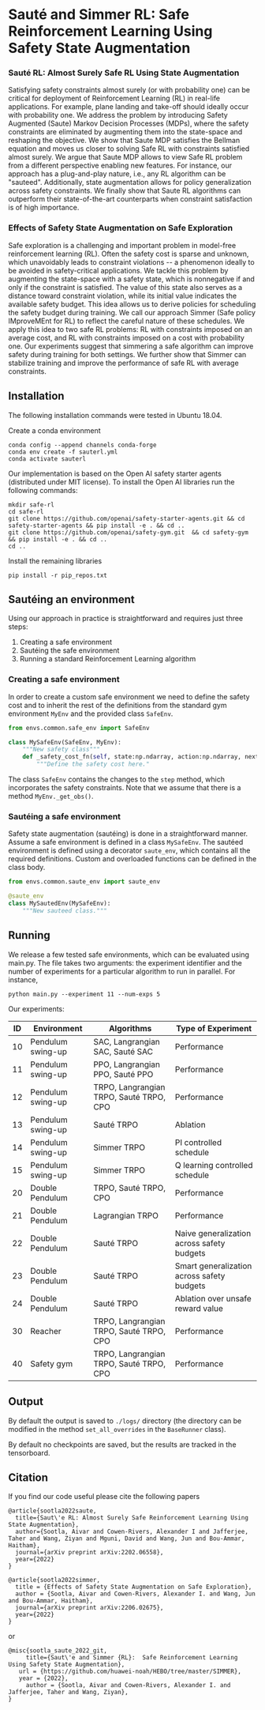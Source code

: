 # Sauté and Simmer RL: Safe Reinforcement Learning Using Safety State Augmentation

###  Sauté RL: Almost Surely Safe RL Using State Augmentation

Satisfying safety constraints almost surely (or with probability one) can be critical for deployment of Reinforcement
Learning (RL) in real-life applications. For example, plane landing and take-off should ideally occur with probability
one. We address the problem by introducing Safety Augmented (Saute) Markov Decision Processes (MDPs), where the safety
constraints are eliminated by augmenting them into the state-space and reshaping the objective. We show that Saute MDP
satisfies the Bellman equation and moves us closer to solving Safe RL with constraints satisfied almost surely. We argue
that Saute MDP allows to view Safe RL problem from a different perspective enabling new features. For instance, our
approach has a plug-and-play nature, i.e., any RL algorithm can be "sauteed". Additionally, state augmentation allows
for policy generalization across safety constraints. We finally show that Saute RL algorithms can outperform their
state-of-the-art counterparts when constraint satisfaction is of high importance.



### Effects of Safety State Augmentation on Safe Exploration
Safe exploration is a challenging and important problem in model-free reinforcement learning (RL). Often the safety cost
 is sparse and unknown, which unavoidably leads to constraint violations -- a phenomenon ideally to be avoided in 
 safety-critical applications. We tackle this problem by augmenting the state-space with a safety state, which is 
 nonnegative if and only if the constraint is satisfied. The value of this state also serves as a distance toward 
 constraint violation, while its initial value indicates the available safety budget. This idea allows us to derive 
 policies for scheduling the safety budget during training. We call our approach Simmer (Safe policy IMproveMEnt for 
 RL) to reflect the careful nature of these schedules. We apply this idea to two safe RL problems: RL with constraints 
 imposed on an average cost, and RL with constraints imposed on a cost with probability one. Our experiments suggest 
 that simmering a safe algorithm can improve safety during training for both settings. We further show that Simmer can
  stabilize training and improve the performance of safe RL with average constraints.


## Installation 

The following installation commands were tested in Ubuntu 18.04.

Create a conda environment 

```console
conda config --append channels conda-forge
conda env create -f sauterl.yml
conda activate sauterl
```

Our implementation is based on the Open AI safety starter agents (distributed under MIT license). To install the Open AI libraries run the following commands:

```console
mkdir safe-rl
cd safe-rl
git clone https://github.com/openai/safety-starter-agents.git && cd safety-starter-agents && pip install -e . && cd ..
git clone https://github.com/openai/safety-gym.git  && cd safety-gym && pip install -e . && cd ..
cd .. 
```

Install the remaining libraries 

```console
pip install -r pip_repos.txt
``` 

## Saute&#769;ing an environment
Using our approach in practice is straightforward and requires just three steps: 

1. Creating a safe environment 
2. Saute&#769;ing the safe environment 
3. Running a standard Reinforcement Learning algorithm 

### Creating a safe environment

In order to create a custom safe environment we need to define the safety cost and to inherit the rest of the definitions from the standard gym environment `MyEnv` 
and the provided class `SafeEnv`. 


```python 
from envs.common.safe_env import SafeEnv

class MySafeEnv(SafeEnv, MyEnv):
    """New safety class"""
    def _safety_cost_fn(self, state:np.ndarray, action:np.ndarray, next_state:np.ndarray) -> np.ndarray:
        """Define the safety cost here."
```

The class `SafeEnv` contains the changes to the `step` method, which incorporates the safety constraints. Note that we assume that there is a method `MyEnv._get_obs()`.

### Saute&#769;ing a safe environment 
Safety state augmentation (saute&#769;ing) is done in a straightforward manner. Assume a safe environment is defined in a class `MySafeEnv`. The saute&#769;ed environment is defined using a decorator `saute_env`, which contains all the required definitions. Custom and overloaded functions can be defined in the class body. 

```python
from envs.common.saute_env import saute_env

@saute_env
class MySautedEnv(MySafeEnv):
    """New sauteed class."""    
```

## Running 

We release a few tested safe environments, which can be evaluated using main.py. The file takes two arguments: the experiment identifier and the number of experiments for a particular algorithm to run in parallel. For instance, 

```console 
python main.py --experiment 11 --num-exps 5
```


Our experiments:

ID | Environment | Algorithms | Type of Experiment 
--- | --- | --- | ---
10 | Pendulum swing-up | SAC, Langrangian SAC, Saute&#769; SAC | Performance 
11 | Pendulum swing-up | PPO, Langrangian PPO, Saute&#769; PPO | Performance 
12 | Pendulum swing-up | TRPO, Langrangian TRPO, Saute&#769; TRPO, CPO | Performance 
13 | Pendulum swing-up | Saute&#769; TRPO | Ablation 
14 | Pendulum swing-up | Simmer TRPO | PI controlled schedule
15 | Pendulum swing-up | Simmer TRPO | Q learning controlled schedule
20 | Double Pendulum | TRPO, Saute&#769; TRPO, CPO| Performance
21 | Double Pendulum | Lagrangian TRPO | Performance
22 | Double Pendulum | Saute&#769; TRPO | Naive generalization across safety budgets 
23 | Double Pendulum | Saute&#769; TRPO | Smart generalization across safety budgets 
24 | Double Pendulum | Saute&#769; TRPO | Ablation over unsafe reward value 
30 | Reacher | TRPO, Langrangian TRPO, Saute&#769; TRPO, CPO | Performance
40 | Safety gym | TRPO, Langrangian TRPO, Saute&#769; TRPO, CPO | Performance

## Output 

By default the output is saved to `./logs/` directory (the directory can be modified in the method `set_all_overrides` in the `BaseRunner` class). 

By default no checkpoints are saved, but the results are tracked in the tensorboard.


## Citation

If you find our code useful please cite the following papers

```
@article{sootla2022saute,
  title={Saut\'e RL: Almost Surely Safe Reinforcement Learning Using State Augmentation},
  author={Sootla, Aivar and Cowen-Rivers, Alexander I and Jafferjee, Taher and Wang, Ziyan and Mguni, David and Wang, Jun and Bou-Ammar, Haitham},
  journal={arXiv preprint arXiv:2202.06558},
  year={2022}
}

@article{sootla2022simmer,
  title = {Effects of Safety State Augmentation on Safe Exploration},
  author = {Sootla, Aivar and Cowen-Rivers, Alexander I. and Wang, Jun and Bou-Ammar, Haitham},
  journal={arXiv preprint arXiv:2206.02675},
  year={2022}
}
```

or  

```
@misc{sootla_saute_2022_git,
	 title={Saut\'e and Simmer {RL}:  Safe Reinforcement Learning Using Safety State Augmentation}, 
   url = {https://github.com/huawei-noah/HEBO/tree/master/SIMMER},
   year = {2022},
	 author = {Sootla, Aivar and Cowen-Rivers, Alexander I. and Jafferjee, Taher and Wang, Ziyan},
}
```
